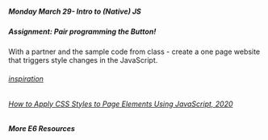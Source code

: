 ##### Monday March 29- Intro to (Native) JS
##### Assignment: Pair programming the Button!

With a partner and the sample code from class - create a one page website that triggers style changes in the JavaScript. 

###### [inspiration](https://vimeo.com/126720159)
###### [How to Apply CSS Styles to Page Elements Using JavaScript, 2020](https://javascript.plainenglish.io/how-to-apply-css-styles-to-page-elements-using-javascript-e6d4a22a40de)

##### More E6 Resources
